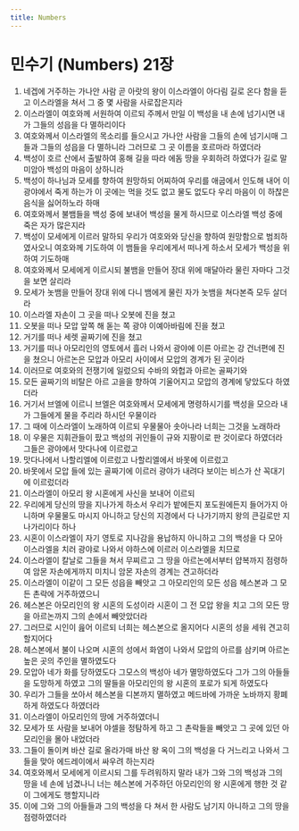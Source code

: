 ```yaml
---
title: Numbers
---
```


# 민수기 (Numbers) 21장
1. 네겝에 거주하는 가나안 사람 곧 아랏의 왕이 이스라엘이 아다림 길로 온다 함을 듣고 이스라엘을 쳐서 그 중 몇 사람을 사로잡은지라
1. 이스라엘이 여호와께 서원하여 이르되 주께서 만일 이 백성을 내 손에 넘기시면 내가 그들의 성읍을 다 멸하리이다
1. 여호와께서 이스라엘의 목소리를 들으시고 가나안 사람을 그들의 손에 넘기시매 그들과 그들의 성읍을 다 멸하니라 그러므로 그 곳 이름을 호르마라 하였더라
1. 백성이 호르 산에서 출발하여 홍해 길을 따라 에돔 땅을 우회하려 하였다가 길로 말미암아 백성의 마음이 상하니라
1. 백성이 하나님과 모세를 향하여 원망하되 어찌하여 우리를 애굽에서 인도해 내어 이 광야에서 죽게 하는가 이 곳에는 먹을 것도 없고 물도 없도다 우리 마음이 이 하찮은 음식을 싫어하노라 하매
1. 여호와께서 불뱀들을 백성 중에 보내어 백성을 물게 하시므로 이스라엘 백성 중에 죽은 자가 많은지라
1. 백성이 모세에게 이르러 말하되 우리가 여호와와 당신을 향하여 원망함으로 범죄하였사오니 여호와께 기도하여 이 뱀들을 우리에게서 떠나게 하소서 모세가 백성을 위하여 기도하매
1. 여호와께서 모세에게 이르시되 불뱀을 만들어 장대 위에 매달아라 물린 자마다 그것을 보면 살리라
1. 모세가 놋뱀을 만들어 장대 위에 다니 뱀에게 물린 자가 놋뱀을 쳐다본즉 모두 살더라
1. 이스라엘 자손이 그 곳을 떠나 오봇에 진을 쳤고
1. 오봇을 떠나 모압 앞쪽 해 돋는 쪽 광야 이예아바림에 진을 쳤고
1. 거기를 떠나 세렛 골짜기에 진을 쳤고
1. 거기를 떠나 아모리인의 영토에서 흘러 나와서 광야에 이른 아르논 강 건너편에 진을 쳤으니 아르논은 모압과 아모리 사이에서 모압의 경계가 된 곳이라
1. 이러므로 여호와의 전쟁기에 일렀으되 수바의 와헙과 아르논 골짜기와
1. 모든 골짜기의 비탈은 아르 고을을 향하여 기울어지고 모압의 경계에 닿았도다 하였더라
1. 거기서 브엘에 이르니 브엘은 여호와께서 모세에게 명령하시기를 백성을 모으라 내가 그들에게 물을 주리라 하시던 우물이라
1. 그 때에 이스라엘이 노래하여 이르되 우물물아 솟아나라 너희는 그것을 노래하라
1. 이 우물은 지휘관들이 팠고 백성의 귀인들이 규와 지팡이로 판 것이로다 하였더라 그들은 광야에서 맛다나에 이르렀고
1. 맛다나에서 나할리엘에 이르렀고 나할리엘에서 바못에 이르렀고
1. 바못에서 모압 들에 있는 골짜기에 이르러 광야가 내려다 보이는 비스가 산 꼭대기에 이르렀더라
1. 이스라엘이 아모리 왕 시혼에게 사신을 보내어 이르되
1. 우리에게 당신의 땅을 지나가게 하소서 우리가 밭에든지 포도원에든지 들어가지 아니하며 우물물도 마시지 아니하고 당신의 지경에서 다 나가기까지 왕의 큰길로만 지나가리이다 하나
1. 시혼이 이스라엘이 자기 영토로 지나감을 용납하지 아니하고 그의 백성을 다 모아 이스라엘을 치러 광야로 나와서 야하스에 이르러 이스라엘을 치므로
1. 이스라엘이 칼날로 그들을 쳐서 무찌르고 그 땅을 아르논에서부터 얍복까지 점령하여 암몬 자손에게까지 미치니 암몬 자손의 경계는 견고하더라
1. 이스라엘이 이같이 그 모든 성읍을 빼앗고 그 아모리인의 모든 성읍 헤스본과 그 모든 촌락에 거주하였으니
1. 헤스본은 아모리인의 왕 시혼의 도성이라 시혼이 그 전 모압 왕을 치고 그의 모든 땅을 아르논까지 그의 손에서 빼앗았더라
1. 그러므로 시인이 읊어 이르되 너희는 헤스본으로 올지어다 시혼의 성을 세워 견고히 할지어다
1. 헤스본에서 불이 나오며 시혼의 성에서 화염이 나와서 모압의 아르를 삼키며 아르논 높은 곳의 주인을 멸하였도다
1. 모압아 네가 화를 당하였도다 그모스의 백성아 네가 멸망하였도다 그가 그의 아들들을 도망하게 하였고 그의 딸들을 아모리인의 왕 시혼의 포로가 되게 하였도다
1. 우리가 그들을 쏘아서 헤스본을 디본까지 멸하였고 메드바에 가까운 노바까지 황폐하게 하였도다 하였더라
1. 이스라엘이 아모리인의 땅에 거주하였더니
1. 모세가 또 사람을 보내어 야셀을 정탐하게 하고 그 촌락들을 빼앗고 그 곳에 있던 아모리인을 몰아 내었더라
1. 그들이 돌이켜 바산 길로 올라가매 바산 왕 옥이 그의 백성을 다 거느리고 나와서 그들을 맞아 에드레이에서 싸우려 하는지라
1. 여호와께서 모세에게 이르시되 그를 두려워하지 말라 내가 그와 그의 백성과 그의 땅을 네 손에 넘겼나니 너는 헤스본에 거주하던 아모리인의 왕 시혼에게 행한 것 같이 그에게도 행할지니라
1. 이에 그와 그의 아들들과 그의 백성을 다 쳐서 한 사람도 남기지 아니하고 그의 땅을 점령하였더라